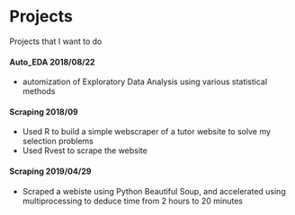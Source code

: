 # Projects
Projects that I want to do

#### Auto_EDA 2018/08/22
* automization of Exploratory Data Analysis using various statistical methods 

#### Scraping 2018/09
* Used R to build a simple webscraper of a tutor website to solve my selection problems
* Used Rvest to scrape the website

#### Scraping 2019/04/29
* Scraped a webiste using Python Beautiful Soup, and accelerated using multiprocessing to deduce time from 2 hours to 20 minutes





